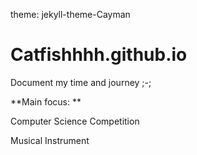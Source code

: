 theme: jekyll-theme-Cayman

# Catfishhhh.github.io
Document my time and journey    ;-;

**Main focus: **

Computer Science Competition 

Musical Instrument 
